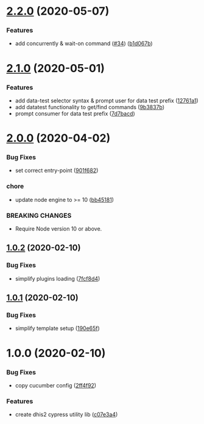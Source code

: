 # [2.2.0](https://github.com/dhis2/cli-utils-cypress/compare/v2.1.0...v2.2.0) (2020-05-07)


### Features

* add concurrently & wait-on command ([#34](https://github.com/dhis2/cli-utils-cypress/issues/34)) ([b1d067b](https://github.com/dhis2/cli-utils-cypress/commit/b1d067ba5f085aff4040852a6a10f2cddab958d1))

# [2.1.0](https://github.com/dhis2/cli-utils-cypress/compare/v2.0.0...v2.1.0) (2020-05-01)


### Features

* add data-test selector syntax & prompt user for data test prefix ([12761a1](https://github.com/dhis2/cli-utils-cypress/commit/12761a172033cfbd32a7255c3ee10b046045fa4e))
* add datatest functionality to get/find commands ([9b3837b](https://github.com/dhis2/cli-utils-cypress/commit/9b3837bb5b44435c8b63cd9947a9370feab9261a))
* prompt consumer for data test prefix ([7d7bacd](https://github.com/dhis2/cli-utils-cypress/commit/7d7bacdcaa18a77317976076ccce6206fef60e8e))

# [2.0.0](https://github.com/dhis2/cli-utils-cypress/compare/v1.0.2...v2.0.0) (2020-04-02)


### Bug Fixes

* set correct entry-point ([901f682](https://github.com/dhis2/cli-utils-cypress/commit/901f6825ba68b22e88cdbc2623436205bca7ea0f))


### chore

* update node engine to >= 10 ([bb45181](https://github.com/dhis2/cli-utils-cypress/commit/bb45181559272628053b2a457fdacab2eb923733))


### BREAKING CHANGES

* Require Node version 10 or above.

## [1.0.2](https://github.com/dhis2/cli-utils-cypress/compare/v1.0.1...v1.0.2) (2020-02-10)


### Bug Fixes

* simplify plugins loading ([7fcf8d4](https://github.com/dhis2/cli-utils-cypress/commit/7fcf8d439cec4f928e3c81cbdbc709ffebafcd7a))

## [1.0.1](https://github.com/dhis2/cli-utils-cypress/compare/v1.0.0...v1.0.1) (2020-02-10)


### Bug Fixes

* simplify template setup ([190e65f](https://github.com/dhis2/cli-utils-cypress/commit/190e65f4326b92957c7f7870d96083f4f19607f3))

# 1.0.0 (2020-02-10)


### Bug Fixes

* copy cucumber config ([2ff4f92](https://github.com/dhis2/cli-utils-cypress/commit/2ff4f92cd8776d5a5a41b7a1a721d6269f534f86))


### Features

* create dhis2 cypress utility lib ([c07e3a4](https://github.com/dhis2/cli-utils-cypress/commit/c07e3a4c773676de8c41963abd5b35943584ae3a))
